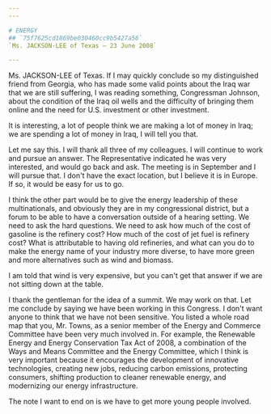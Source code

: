 ```yaml
---
---

# ENERGY
## `75f7625cd1869be030460cc9b5427a56`
`Ms. JACKSON-LEE of Texas — 23 June 2008`

---
```



Ms. JACKSON-LEE of Texas. If I may quickly conclude so my 
distinguished friend from Georgia, who has made some valid points about 
the Iraq war that we are still suffering, I was reading something, 
Congressman Johnson, about the condition of the Iraq oil wells and the 
difficulty of bringing them online and the need for U.S. investment or 
other investment.

It is interesting, a lot of people think we are making a lot of money 
in Iraq; we are spending a lot of money in Iraq, I will tell you that.

Let me say this. I will thank all three of my colleagues. I will 
continue to work and pursue an answer. The Representative indicated he 
was very interested, and would go back and ask. The meeting is in 
September and I will pursue that. I don't have the exact location, but 
I believe it is in Europe. If so, it would be easy for us to go.

I think the other part would be to give the energy leadership of 
these multinationals, and obviously they are in my congressional 
district, but a forum to be able to have a conversation outside of a 
hearing setting. We need to ask the hard questions. We need to ask how 
much of the cost of gasoline is the refinery cost? How much of the cost 
of jet fuel is refinery cost? What is attributable to having old 
refineries, and what can you do to make the energy name of your 
industry more diverse, to have more green and more alternatives such as 
wind and biomass.

I am told that wind is very expensive, but you can't get that answer 
if we are not sitting down at the table.

I thank the gentleman for the idea of a summit. We may work on that. 
Let me conclude by saying we have been working in this Congress. I 
don't want anyone to think that we have not been sensitive. You listed 
a whole road map that you, Mr. Towns, as a senior member of the Energy 
and Commerce Committee have been very much involved in. For example, 
the Renewable Energy and Energy Conservation Tax Act of 2008, a 
combination of the Ways and Means Committee and the Energy Committee, 
which I think is very important because it encourages the development 
of innovative technologies, creating new jobs, reducing carbon 
emissions, protecting consumers, shifting production to cleaner 
renewable energy, and modernizing our energy infrastructure.

The note I want to end on is we have to get more young people 
involved.